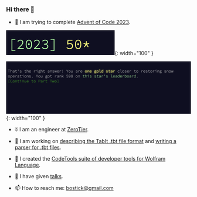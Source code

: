 ### Hi there 👋

<!--
**bostick/bostick** is a ✨ _special_ ✨ repository because its `README.md` (this file) appears on your GitHub profile.

Here are some ideas to get you started:

- 🔭 I’m currently working on ...
- 🌱 I’m currently learning ...
- 👯 I’m looking to collaborate on ...
- 🤔 I’m looking for help with ...
- 💬 Ask me about ...
- 📫 How to reach me: ...
- 😄 Pronouns: ...
- ⚡ Fun fact: ...
-->

- 📅 I am trying to complete [Advent of Code 2023](https://adventofcode.com/2023).

![50 stars for 2023](50.png){: width="100" }

![You got rank 598](598.png){: width="100" }

- ⏁ I am an engineer at [ZeroTier](https://www.zerotier.com).

- 🎵 I am working on [describing the TabIt .tbt file format](https://github.com/bostick/tabit-file-format) and
  [writing a parser for .tbt files](https://github.com/bostick/tbt-parser).

- 🔧 I created the [CodeTools suite of developer tools for Wolfram Language](https://bostick.github.io/wolfram-language/codetools/).

- 💬 I have given [talks](https://bostick.github.io/talks/).

- 📫 How to reach me: bostick@gmail.com
